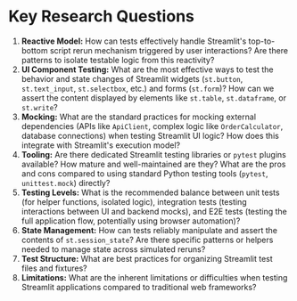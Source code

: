 # Key Research Questions

1.  **Reactive Model:** How can tests effectively handle Streamlit's top-to-bottom script rerun mechanism triggered by user interactions? Are there patterns to isolate testable logic from this reactivity?
2.  **UI Component Testing:** What are the most effective ways to test the behavior and state changes of Streamlit widgets (`st.button`, `st.text_input`, `st.selectbox`, etc.) and forms (`st.form`)? How can we assert the content displayed by elements like `st.table`, `st.dataframe`, or `st.write`?
3.  **Mocking:** What are the standard practices for mocking external dependencies (APIs like `ApiClient`, complex logic like `OrderCalculator`, database connections) when testing Streamlit UI logic? How does this integrate with Streamlit's execution model?
4.  **Tooling:** Are there dedicated Streamlit testing libraries or `pytest` plugins available? How mature and well-maintained are they? What are the pros and cons compared to using standard Python testing tools (`pytest`, `unittest.mock`) directly?
5.  **Testing Levels:** What is the recommended balance between unit tests (for helper functions, isolated logic), integration tests (testing interactions between UI and backend mocks), and E2E tests (testing the full application flow, potentially using browser automation)?
6.  **State Management:** How can tests reliably manipulate and assert the contents of `st.session_state`? Are there specific patterns or helpers needed to manage state across simulated reruns?
7.  **Test Structure:** What are best practices for organizing Streamlit test files and fixtures?
8.  **Limitations:** What are the inherent limitations or difficulties when testing Streamlit applications compared to traditional web frameworks?
